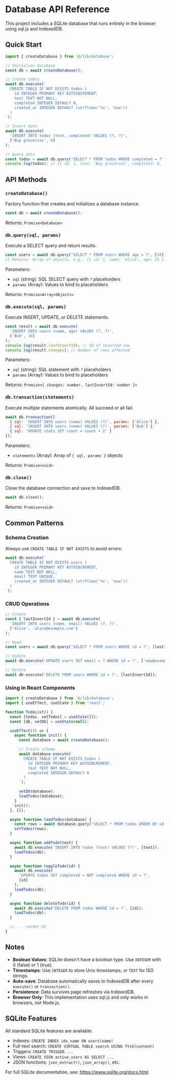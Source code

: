 # Database API Reference

This project includes a SQLite database that runs entirely in the browser using sql.js and IndexedDB.

## Quick Start

```javascript
import { createDatabase } from '@/lib/database';

// Initialize database
const db = await createDatabase();

// Create table
await db.execute(`
  CREATE TABLE IF NOT EXISTS todos (
    id INTEGER PRIMARY KEY AUTOINCREMENT,
    text TEXT NOT NULL,
    completed INTEGER DEFAULT 0,
    created_at INTEGER DEFAULT (strftime('%s', 'now'))
  )
`);

// Insert data
await db.execute(
  'INSERT INTO todos (text, completed) VALUES (?, ?)',
  ['Buy groceries', 0]
);

// Query data
const todos = await db.query('SELECT * FROM todos WHERE completed = ?', [0]);
console.log(todos); // [{ id: 1, text: 'Buy groceries', completed: 0, ... }]
```

## API Methods

### `createDatabase()`

Factory function that creates and initializes a database instance.

```javascript
const db = await createDatabase();
```

Returns: `Promise<Database>`

### `db.query(sql, params)`

Execute a SELECT query and return results.

```javascript
const users = await db.query('SELECT * FROM users WHERE age > ?', [18]);
// Returns: Array of objects, e.g., [{ id: 1, name: 'Alice', age: 25 }, ...]
```

Parameters:
- `sql` (string): SQL SELECT query with `?` placeholders
- `params` (Array): Values to bind to placeholders

Returns: `Promise<Array<Object>>`

### `db.execute(sql, params)`

Execute INSERT, UPDATE, or DELETE statements.

```javascript
const result = await db.execute(
  'INSERT INTO users (name, age) VALUES (?, ?)',
  ['Bob', 30]
);
console.log(result.lastInsertId); // ID of inserted row
console.log(result.changes); // Number of rows affected
```

Parameters:
- `sql` (string): SQL statement with `?` placeholders
- `params` (Array): Values to bind to placeholders

Returns: `Promise<{ changes: number, lastInsertId: number }>`

### `db.transaction(statements)`

Execute multiple statements atomically. All succeed or all fail.

```javascript
await db.transaction([
  { sql: 'INSERT INTO users (name) VALUES (?)', params: ['Alice'] },
  { sql: 'INSERT INTO users (name) VALUES (?)', params: ['Bob'] },
  { sql: 'UPDATE stats SET count = count + 2' }
]);
```

Parameters:
- `statements` (Array): Array of `{ sql, params }` objects

Returns: `Promise<void>`

### `db.close()`

Close the database connection and save to IndexedDB.

```javascript
await db.close();
```

Returns: `Promise<void>`

## Common Patterns

### Schema Creation

Always use `CREATE TABLE IF NOT EXISTS` to avoid errors:

```javascript
await db.execute(`
  CREATE TABLE IF NOT EXISTS users (
    id INTEGER PRIMARY KEY AUTOINCREMENT,
    name TEXT NOT NULL,
    email TEXT UNIQUE,
    created_at INTEGER DEFAULT (strftime('%s', 'now'))
  )
`);
```

### CRUD Operations

```javascript
// Create
const { lastInsertId } = await db.execute(
  'INSERT INTO users (name, email) VALUES (?, ?)',
  ['Alice', 'alice@example.com']
);

// Read
const users = await db.query('SELECT * FROM users WHERE id = ?', [lastInsertId]);

// Update
await db.execute('UPDATE users SET email = ? WHERE id = ?', ['new@example.com', lastInsertId]);

// Delete
await db.execute('DELETE FROM users WHERE id = ?', [lastInsertId]);
```

### Using in React Components

```javascript
import { createDatabase } from '@/lib/database';
import { useEffect, useState } from 'react';

function TodoList() {
  const [todos, setTodos] = useState([]);
  const [db, setDb] = useState(null);

  useEffect(() => {
    async function init() {
      const database = await createDatabase();

      // Create schema
      await database.execute(`
        CREATE TABLE IF NOT EXISTS todos (
          id INTEGER PRIMARY KEY AUTOINCREMENT,
          text TEXT NOT NULL,
          completed INTEGER DEFAULT 0
        )
      `);

      setDb(database);
      loadTodos(database);
    }
    init();
  }, []);

  async function loadTodos(database) {
    const rows = await database.query('SELECT * FROM todos ORDER BY id DESC');
    setTodos(rows);
  }

  async function addTodo(text) {
    await db.execute('INSERT INTO todos (text) VALUES (?)', [text]);
    loadTodos(db);
  }

  async function toggleTodo(id) {
    await db.execute(
      'UPDATE todos SET completed = NOT completed WHERE id = ?',
      [id]
    );
    loadTodos(db);
  }

  async function deleteTodo(id) {
    await db.execute('DELETE FROM todos WHERE id = ?', [id]);
    loadTodos(db);
  }

  // ... render UI
}
```

## Notes

- **Boolean Values**: SQLite doesn't have a boolean type. Use `INTEGER` with 0 (false) or 1 (true).
- **Timestamps**: Use `INTEGER` to store Unix timestamps, or `TEXT` for ISO strings.
- **Auto-save**: Database automatically saves to IndexedDB after every `execute()` or `transaction()`.
- **Persistence**: Data survives page refreshes via IndexedDB.
- **Browser Only**: This implementation uses sql.js and only works in browsers, not Node.js.

## SQLite Features

All standard SQLite features are available:

- Indexes: `CREATE INDEX idx_name ON users(name)`
- Full-text search: `CREATE VIRTUAL TABLE search USING fts5(content)`
- Triggers: `CREATE TRIGGER ...`
- Views: `CREATE VIEW active_users AS SELECT ...`
- JSON functions: `json_extract()`, `json_array()`, etc.

For full SQLite documentation, see: https://www.sqlite.org/docs.html
